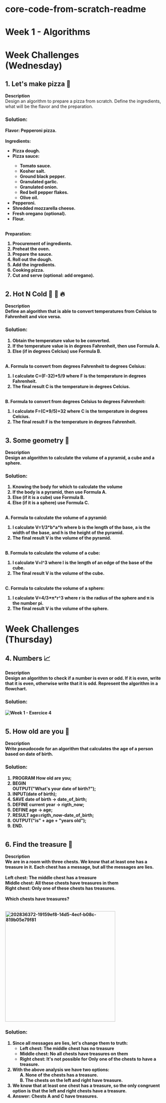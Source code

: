 # core-code-from-scratch-readme
<h1> Week 1 - Algorithms </h1>
<h1> Week Challenges <br> (Wednesday) </h1>
<h2> 1. Let's make pizza 🍕 </h2>
<b> Description </b><br>
Design an algorithm to prepare a pizza from scratch. Define the ingredients, what will be the flavor and the preparation.
<h3> Solution: </h3>
<b> Flavor: Pepperoni pizza. <br></br>
Ingredients:
<ul>
  <li> Pizza dough. </li>
  <li> Pizza sauce: </li>
  <ul>
    <li> Tomato sauce. </li>
    <li> Kosher salt. </li>
    <li> Ground black pepper. </li>
    <li> Granulated garlic. </li>
    <li> Granulated onion. </li>
    <li> Red bell pepper flakes. </li>
    <li> Olive oil. </li>
  </ul>
  <li> Pepperoni. </li>
  <li> Shredded mozzarella cheese. </li>
  <li> Fresh oregano (optional). </li>
  <li> Flour. </li>
</ul><br>
<b> Preparation: </b>
<ol>
  <li> Procurement of ingredients. </li>
  <li> Preheat the oven. </li>
  <li> Prepare the sauce. </li>
  <li> Roll out the dough. </li>
  <li> Add the ingredients. </li>
  <li> Cooking pizza. </li>
  <li> Cut and serve (optional: add oregano). </li>
</ol>

# <h2> 2. Hot N Cold 🤒 🧊 🔥 </h2>
<b> Description </b><br>
Define an algorithm that is able to convert temperatures from Celsius to Fahrenheit and vice versa.
<h3> Solution: </h3>
<ol>
  <li> Obtain the temperature value to be converted. </li>
  <li> If the temperature value is in degrees Fahrenheit, then use Formula A. </li>
  <li> Else (if in degrees Celcius) use Formula B. </li>
</ol><br>
<b> A. Formula to convert from degrees Fahrenheit to degrees Celsius: </b>
<ol>
  <li> I calculate C=(F-32)*5/9 where F is the temperature in degrees Fahrenheit. </li>
  <li> The final result C is the temperature in degrees Celcius. </li>
</ol><br>
<b> B. Formula to convert from degrees Celsius to degrees Fahrenheit: </b>
<ol>
  <li> I calculate F=(C*9/5)+32 where C is the temperature in degrees Celcius. </li>
  <li> The final result F is the temperature in degrees Fahrenheit. </li>
</ol>

# <h2> 3. Some geometry 📐 </h2>
<b> Description </b><br>
Design an algorithm to calculate the volume of a pyramid, a cube and a sphere.
<h3> Solution: </h3>
<ol>
  <li> Knowing the body for which to calculate the volume </li>
  <li> If the body is a pyramid, then use Formula A. </li>
  <li> Else (if it is a cube) use Formula B. </li>
  <li> Else (if it is a sphere) use Formula C. </li>
</ol><br>
<b> A. Formula to calculate the volume of a pyramid: </b>
<ol>
  <li> I calculate V=1/3*b*a*h where b is the length of the base, a is the width of the base, and h is the height of the pyramid. </li>
  <li> The final result V is the volume of the pyramid. </li>
</ol><br>
<b> B. Formula to calculate the volume of a cube: </b>
<ol>
  <li> I calculate V=l^3 where l is the length of an edge of the base of the cube. </li>
  <li> The final result V is the volume of the cube. </li>
</ol><br>
<b> C. Formula to calculate the volume of a sphere: </b>
<ol>
  <li> I calculate V=4/3*π*r^3 where r is the radius of the sphere and π is the number pi.
  <li> The final result V is the volume of the sphere. </li>
</ol>

# <h1> Week Challenges <br> (Thursday) </h1>
<h2> 4. Numbers 📈 </h2>
<b> Description </b><br>
Design an algorithm to check if a number is even or odd. If it is even, write that it is even, otherwise write that it is odd. Represent the algorithm in a flowchart.
<h3> Solution: </h3>

![Week 1 - Exercice 4](https://user-images.githubusercontent.com/87130341/229401391-6ed03a96-8c40-4f84-ba6b-b3df3f1973b2.png)

# <h2> 5. How old are you 👴 </h2>
<b> Description </b><br>
Write pseudocode for an algorithm that calculates the age of a person based on date of birth.
<h3> Solution: </h3>
<ol>
  <li> PROGRAM How old are you;
  <li> BEGIN <br> OUTPUT("What's your date of birth?"); </li>
  <li> INPUT(date of birth);</li>
  <li> SAVE date of birth -> date_of_birth; </li>
  <li> DEFINE current year -> rigth_now; </li>
  <li> DEFINE age -> age; </li>
  <li> RESULT age=rigth_now-date_of_birth; </li>
  <li> OUTPUT("is" + age + "years old"); </li>
  <li> END. </li>
</ol>

# <h2> 6. Find the treasure 👑 </h2>
<b> Description </b><br>
We are in a room with three chests. We know that at least one has a treasure in it. Each chest has a message, but all the messages are lies. <br></br>
Left chest: The middle chest has a treasure <br>
Middle chest: All these chests have treasures in them <br>
Right chest: Only one of these chests has treasures. <br></br>
Which chests have treasures? <br></br>

<img width="354" alt="202836372-19159ef8-14d5-4ecf-b08c-819b05e79f81" src="https://user-images.githubusercontent.com/87130341/229407959-f4e870f9-ee3f-4cc2-b490-e0812bcb240b.png">

<h3> Solution: </h3>
<ol>
  <li> Since all messages are lies, let's change them to truth: <br>
    <ul>
      <li> Left chest: The middle chest has no treasure </li>
      <li> Middle chest: No all chests have treasures on them </li>
      <li> Right chest: It's not possible for Only one of the chests to have a treasure. </li>
    </ul>
  <li> With the above analysis we have two options:
  <ul> A. None of the chests has a treasure. </ul>
  <ul> B. The chests on the left and right have treasure. </ul>
  </li>
  <li> We know that at least one chest has a treasure, so the only congruent option is that the left and right chests have a treasure. </li>
  <li> Answer: Chests A and C have treasures. </li>
</ol>
